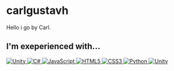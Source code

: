 # carlgustavh
Hello i go by Carl.
## I'm exeperienced with...
<a href="https://en.wikipedia.org/wiki/Unity_(game_engine)">
  <img alt="Unity" src="https://img.shields.io/badge/-Unity-FFFFFF?logo=unity&logoColor=black&style=flat">
</a>

<a href="https://en.wikipedia.org/wiki/C_Sharp_(programming_language)">
  <img alt="C#" src="https://img.shields.io/badge/-C%23-239120?logo=c-sharp&logoColor=white&style=flat">
</a>

<a href="https://en.wikipedia.org/wiki/JavaScript">
  <img alt="JavaScript" src="https://img.shields.io/badge/-JavaScript-F7DF1E?logo=javascript&logoColor=black&style=flat">
</a>

<a href="https://en.wikipedia.org/wiki/HTML5">
  <img alt="HTML5" src="https://img.shields.io/badge/-HTML5-E34F26?logo=html5&logoColor=white&style=flat">
</a>

<a href="https://en.wikipedia.org/wiki/CSS">
  <img alt="CSS3" src="https://img.shields.io/badge/-CSS3-1572B6?logo=css3&logoColor=white&style=flat">
</a>

<a href="https://en.wikipedia.org/wiki/Python_(programming_language)">
  <img alt="Python" src="https://img.shields.io/badge/-Python-3776AB?logo=python&logoColor=white&style=flat">
</a>

<a href="https://en.wikipedia.org/wiki/Three.js">
  <img alt="Unity" src="https://img.shields.io/badge/-Three.js-000000?logo=three.js&logoColor=white&style=flat">
</a>

